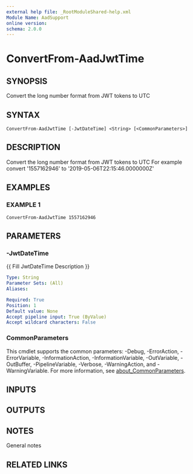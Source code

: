 ```yaml
---
external help file: _RootModuleShared-help.xml
Module Name: AadSupport
online version:
schema: 2.0.0
---
```


# ConvertFrom-AadJwtTime

## SYNOPSIS
Convert the long number format from JWT tokens to UTC

## SYNTAX

```
ConvertFrom-AadJwtTime [-JwtDateTime] <String> [<CommonParameters>]
```

## DESCRIPTION
Convert the long number format from JWT tokens to UTC
For example convert '1557162946' to '2019-05-06T22:15:46.0000000Z'

## EXAMPLES

### EXAMPLE 1
```
ConvertFrom-AadJwtTime 1557162946
```

## PARAMETERS

### -JwtDateTime
{{ Fill JwtDateTime Description }}

```yaml
Type: String
Parameter Sets: (All)
Aliases:

Required: True
Position: 1
Default value: None
Accept pipeline input: True (ByValue)
Accept wildcard characters: False
```

### CommonParameters
This cmdlet supports the common parameters: -Debug, -ErrorAction, -ErrorVariable, -InformationAction, -InformationVariable, -OutVariable, -OutBuffer, -PipelineVariable, -Verbose, -WarningAction, and -WarningVariable. For more information, see [about_CommonParameters](http://go.microsoft.com/fwlink/?LinkID=113216).

## INPUTS

## OUTPUTS

## NOTES
General notes

## RELATED LINKS
